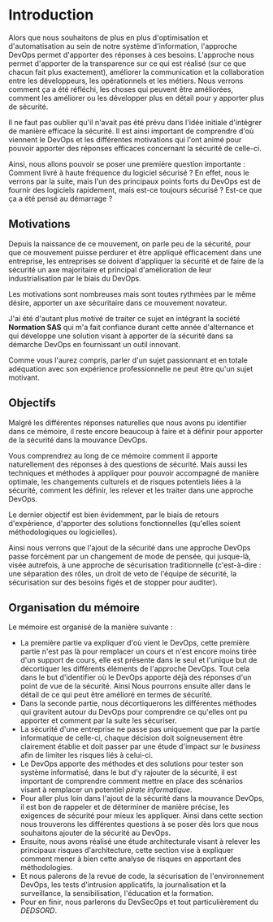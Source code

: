 # Introduction

Alors que nous souhaitons de plus en plus d'optimisation et d'automatisation au sein de notre système d'information, l'approche DevOps permet d'apporter des réponses à ces besoins.
L'approche nous permet d'apporter de la transparence sur ce qui est réalisé (sur ce que chacun fait plus exactement), améliorer la communication et la collaboration entre les développeurs, les opérationnels et les métiers. Nous verrons comment ça a été réfléchi, les choses qui peuvent être améliorées, comment les améliorer ou les développer plus en détail pour y apporter plus de sécurité.

Il ne faut pas oublier qu'il n'avait pas été prévu dans l'idée initiale d'intégrer de manière efficace la sécurité.
Il est ainsi important de comprendre d'où viennent le DevOps et les différentes motivations qui l'ont animé pour pouvoir apporter des réponses efficaces concernant la sécurité de celle-ci.

Ainsi, nous allons pouvoir se poser une première question importante : Comment livré à haute fréquence du logiciel sécurisé ? En effet, nous le verrons par la suite, mais l'un des principaux points forts du DevOps est de fournir des logiciels rapidement, mais est-ce toujours sécurisé ? Est-ce que ça a été pensé au démarrage ?

## Motivations

Depuis la naissance de ce mouvement, on parle peu de la sécurité, pour que ce mouvement puisse perdurer et être appliqué efficacement dans une entreprise, les entreprises se doivent d'appliquer la sécurité et de faire de la sécurité un axe majoritaire et principal d'amélioration de leur industrialisation par le biais du DevOps.

Les motivations sont nombreuses mais sont toutes rythmées par le même désire, apporter un axe sécuritaire dans ce mouvement novateur.

J'ai été d'autant plus motivé de traiter ce sujet en intégrant la société **Normation SAS** qui m'a fait confiance durant cette année d'alternance et qui développe une solution visant à apporter de la sécurité dans sa démarche DevOps en fournissant un outil innovant.

Comme vous l'aurez compris, parler d'un sujet passionnant et en totale adéquation avec son expérience professionnelle ne peut être qu'un sujet motivant.

## Objectifs

Malgré les différentes réponses naturelles que nous avons pu identifier dans ce mémoire, il reste encore beaucoup à faire et à définir pour apporter de la sécurité dans la mouvance DevOps.

Vous comprendrez au long de ce mémoire comment il apporte naturellement des réponses à des questions de sécurité.
Mais aussi les techniques et méthodes à appliquer pour pouvoir accompagné de manière optimale, les changements culturels et de risques potentiels liées à la sécurité, comment les définir, les relever et les traiter dans une approche DevOps.

Le dernier objectif est bien évidemment, par le biais de retours d'expérience, d'apporter des solutions fonctionnelles (qu'elles soient méthodologiques ou logicielles).

Ainsi nous verrons que l'ajout de la sécurité dans une approche DevOps passe forcément par un changement de mode de pensée, qui jusque-là, visée autrefois, à une approche de sécurisation traditionnelle (c'est-à-dire : une séparation des rôles, un droit de veto de l'équipe de sécurité, la sécurisation sur des besoins figés et de stopper pour auditer).

## Organisation du mémoire

Le mémoire est organisé de la manière suivante :

- La première partie va expliquer d'où vient le DevOps, cette première partie n'est pas là pour remplacer un cours et n'est encore moins tirée d'un support de cours, elle est présente dans le seul et l'unique but de décortiquer les différents éléments de l'approche DevOps. Tout cela dans le but d'identifier où le DevOps apporte déjà des réponses d'un point de vue de la sécurité. Ainsi Nous pourrons ensuite aller dans le détail de ce qui peut être amélioré en termes de sécurité.
- Dans la seconde partie, nous décortiquerons les différentes méthodes qui gravitent autour du DevOps pour comprendre ce qu'elles ont pu apporter et comment par la suite les sécuriser.
- La sécurité d'une entreprise ne passe pas uniquement que par la partie informatique de celle-ci, chaque décision doit soigneusement être clairement établie et doit passer par une étude d'impact sur le *business* afin de limiter les risques liés à celui-ci.
- Le DevOps apporte des méthodes et des solutions pour tester son système informatisé, dans le but d'y rajouter de la sécurité, il est important de comprendre comment mettre en place des scénarios visant à remplacer un potentiel *pirate informatique*.
- Pour aller plus loin dans l'ajout de la sécurité dans la mouvance DevOps, il est bon de rappeler et de déterminer de manière précise, les exigences de sécurité pour mieux les appliquer. Ainsi dans cette section nous trouverons les différentes questions à se poser dès lors que nous souhaitons ajouter de la sécurité au DevOps.
- Ensuite, nous avons réalisé une étude architecturale visant à relever les principaux risques d'architecture, cette section vise à expliquer comment mener à bien cette analyse de risques en apportant des méthodologies.
- Et nous palerons de la revue de code, la sécurisation de l'environnement DevOps, les tests d'intrusion applicatifs, la journalisation et la surveillance, la sensibilisation, l'éducation et la formation.
- Pour en finir, nous parlerons du DevSecOps et tout particulièrement du *DEDSORD*.
